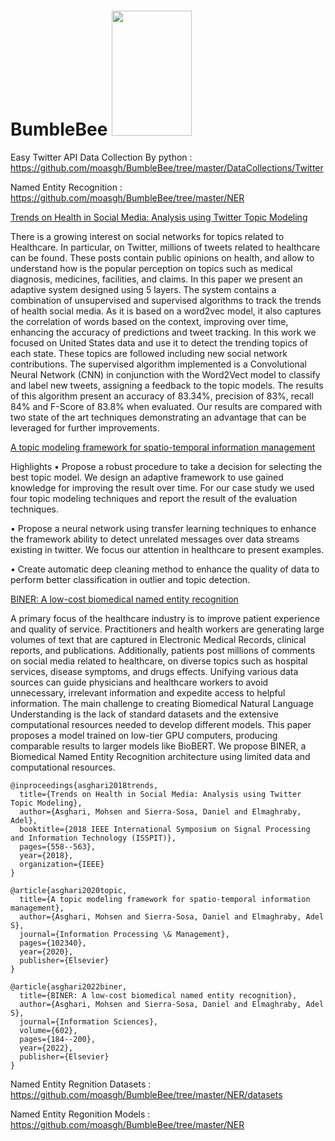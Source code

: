 # BumbleBee <img src="https://user-images.githubusercontent.com/25641555/76114333-d7a63480-5fb3-11ea-96e1-8d2ff27c4a7f.png" width="128" height="200" /> 

Easy Twitter API Data Collection By python : https://github.com/moasgh/BumbleBee/tree/master/DataCollections/Twitter

Named Entity Recognition : https://github.com/moasgh/BumbleBee/tree/master/NER 

[Trends on Health in Social Media: Analysis using Twitter Topic Modeling](https://www.researchgate.net/profile/Mohsen_Asghari5/publication/331205903_Trends_on_Health_in_Social_Media_Analysis_using_Twitter_Topic_Modeling/links/5c75529e299bf1268d28248f/Trends-on-Health-in-Social-Media-Analysis-using-Twitter-Topic-Modeling.pdf)

There is a growing interest on social networks for topics related to Healthcare. In particular, on Twitter, millions of tweets related to healthcare can be found. These posts contain public opinions on health, and allow to understand how is the popular perception on topics such as medical diagnosis, medicines, facilities, and claims. In this paper we present an adaptive system designed using 5 layers. The system contains a combination of unsupervised and supervised algorithms to track the trends of health social media. As it is based on a word2vec model, it also captures the correlation of words based on the context, improving over time, enhancing the accuracy of predictions and tweet tracking. In this work we focused on United States data and use it to detect the trending topics of each state. These topics are followed including new social network contributions. The supervised algorithm implemented is a Convolutional Neural Network (CNN) in conjunction with the Word2Vect model to classify and label new tweets, assigning a feedback to the topic models. The results of this algorithm present an accuracy of 83.34%, precision of 83%, recall 84% and F-Score of 83.8% when evaluated. Our results are compared with two state of the art techniques demonstrating an advantage that can be leveraged for further improvements.  

[A topic modeling framework for spatio-temporal information management](https://www.sciencedirect.com/science/article/pii/S0306457320308359?casa_token=talkTmJVV14AAAAA:C6nfpEeQBd9-gl4ADV21MsZ1DbrAFPA5IGdWlAt_E5l9P5Ts1J9biQR04fLJ91QAGVb0qO6zaFM7)

Highlights
•
Propose a robust procedure to take a decision for selecting the best topic model. We design an adaptive framework to use gained knowledge for improving the result over time. For our case study we used four topic modeling techniques and report the result of the evaluation techniques.

•
Propose a neural network using transfer learning techniques to enhance the framework ability to detect unrelated messages over data streams existing in twitter. We focus our attention in healthcare to present examples.

•
Create automatic deep cleaning method to enhance the quality of data to perform better classification in outlier and topic detection.


[BINER: A low-cost biomedical named entity recognition](https://www.sciencedirect.com/science/article/pii/S0020025522003838)

A primary focus of the healthcare industry is to improve patient experience and quality of service. Practitioners and health workers are generating large volumes of text that are captured in Electronic Medical Records, clinical reports, and publications. Additionally, patients post millions of comments on social media related to healthcare, on diverse topics such as hospital services, disease symptoms, and drugs effects. Unifying various data sources can guide physicians and healthcare workers to avoid unnecessary, irrelevant information and expedite access to helpful information. The main challenge to creating Biomedical Natural Language Understanding is the lack of standard datasets and the extensive computational resources needed to develop different models. This paper proposes a model trained on low-tier GPU computers, producing comparable results to larger models like BioBERT. We propose BINER, a Biomedical Named Entity Recognition architecture using limited data and computational resources.


```
@inproceedings{asghari2018trends,
  title={Trends on Health in Social Media: Analysis using Twitter Topic Modeling},
  author={Asghari, Mohsen and Sierra-Sosa, Daniel and Elmaghraby, Adel},
  booktitle={2018 IEEE International Symposium on Signal Processing and Information Technology (ISSPIT)},
  pages={558--563},
  year={2018},
  organization={IEEE}
}

@article{asghari2020topic,
  title={A topic modeling framework for spatio-temporal information management},
  author={Asghari, Mohsen and Sierra-Sosa, Daniel and Elmaghraby, Adel S},
  journal={Information Processing \& Management},
  pages={102340},
  year={2020},
  publisher={Elsevier}
}

@article{asghari2022biner,
  title={BINER: A low-cost biomedical named entity recognition},
  author={Asghari, Mohsen and Sierra-Sosa, Daniel and Elmaghraby, Adel S},
  journal={Information Sciences},
  volume={602},
  pages={184--200},
  year={2022},
  publisher={Elsevier}
}
```

Named Entity Regnition Datasets : https://github.com/moasgh/BumbleBee/tree/master/NER/datasets

Named Entity Regonition Models : https://github.com/moasgh/BumbleBee/tree/master/NER
